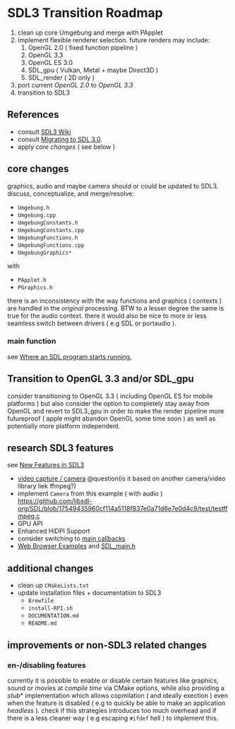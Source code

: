 # SDL3 Transition Roadmap

1. clean up core Umgebung and merge with PApplet
2. implement flexible renderer selection. future renders may include:
    1. OpenGL 2.0 ( fixed function pipeline )
    2. OpenGL 3.3
    3. OpenGL ES 3.0
    4. SDL_gpu ( Vulkan, Metal + maybe Direct3D )
    5. SDL_render ( 2D only )
3. port current *OpenGL 2.0* to *OpenGL 3.3*
4. transition to SDL3

## References

- consult [SDL3 Wiki](https://wiki.libsdl.org/SDL3/FrontPage)
- consult [Migrating to SDL 3.0](https://github.com/libsdl-org/SDL/blob/main/docs/README-migration.md).
- apply *core changes* ( see below )

## core changes

graphics, audio and maybe camera should or could be updated to SDL3. discuss, conceptualize, and merge/resolve:

- `Umgebung.h`
- `Umgebung.cpp`
- `UmgebungConstants.h`
- `UmgebungConstants.cpp`
- `UmgebungFunctions.h`
- `UmgebungFunctions.cpp`
- `UmgebungGraphics*`

with 

- `PApplet.h`
- `PGraphics.h`

there is an inconsistency with the way functions and graphics ( contexts ) are handled in the *original* processing. BTW to a lesser degree the same is true for the audio context. there it would also be nice to more or less seamless switch between drivers ( e.g SDL or portaudio ).

### main function

see [Where an SDL program starts running.](https://github.com/libsdl-org/SDL/blob/main/docs/README-main-functions.md)

## Transition to OpenGL 3.3 and/or SDL_gpu

consider transitioning to OpenGL 3.3 ( including OpenGL ES for mobile platforms ) but also consider the option to completely stay away from OpenGL and revert to SDL3_gpu in order to make the render pipeline more futureproof ( apple might abandon OpenGL some time soon ) as well as potentially more platform independent.

## research SDL3 features

see [New Features in SDL3](https://wiki.libsdl.org/SDL3/NewFeatures)

- [video capture / camera](https://wiki.libsdl.org/SDL3/CategoryCamera) @question(is it based on another camera/video library liek ffmpeg?)
- implement `Camera` from this example ( with audio ) https://github.com/libsdl-org/SDL/blob/17549435960cf114a5118f837e0a71d6e7e0d4c9/test/testffmpeg.c
- GPU API
- Enhanced HiDPI Support
- consider switching to [main callbacks](https://wiki.libsdl.org/SDL3/README/main-functions)
- [Web Browser Examples](https://github.com/libsdl-org/SDL/tree/main/examples) and [SDL_main.h](https://github.com/libsdl-org/SDL/blob/main/include/SDL3/SDL_main.h)

## additional changes

- clean up `CMakeLists.txt`
- update installation files + documentation to SDL3
    - `Brewfile`
    - `install-RPI.sh`
    - `DOCUMENTATION.md`
    - `README.md`

## improvements or non-SDL3 related changes

### en-/disabling features

currently it is possible to enable or disable certain features like graphics, sound or movies at *compile time* via CMake options, while also providing a *stub** implementation which allows copmilation ( and ideally exection ) even when the feature is disabled ( e.g to quickly be able to make an application *headless* ). check if this strategies introduces too much overhead and if there is a less cleaner way ( e.g escaping `#ifdef` hell ) to implement this.
